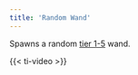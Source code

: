 ```yaml
---
title: 'Random Wand'
---
```


Spawns a random [tier 1-5](https://noita.wiki.gg/wiki/Wand_and_Spell_Tiers) wand.

{{< ti-video >}}
